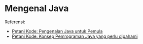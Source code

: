 # Mengenal Java

Referensi:
- [Petani Kode: Pengenalan Java untuk Pemula](https://www.petanikode.com/java-untuk-pemula/)
- [Petani Kode: Konsep Pemrograman Java yang perlu dipahami](https://www.petanikode.com/java-konsep/)
